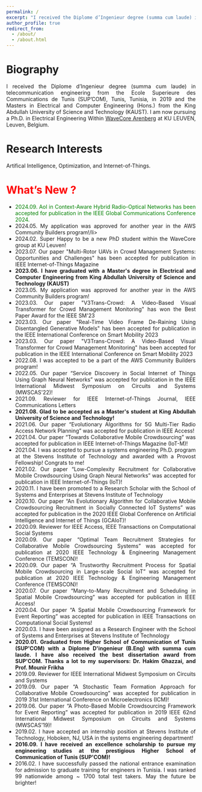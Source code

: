 ```yaml
---
permalink: /
excerpt: "I received the Diplome d’Ingenieur degree (summa cum laude) in telecommunication engineering from the Ecole Superieure des Communications de Tunis (SUP’COM), Tunis, Tunisia, in 2019 and the Masters in Electrical and Computer Engineering (Hons.) from the King Abdullah University of Science and Technology (KAUST). I am now pursuing a Ph.D. in Electrical Engineering Within WaveCore Arenberg at KU LEUVEN, Leuven, Belgium. My research interests have been around optimization and applied machine learning, mathematical modeling, graph theory, and the Internet-of-Things."
author_profile: true
redirect_from: 
  - /about/
  - /about.html
---
```


<meta name="description" content="Aymen Hamrouni (Student Member, IEEE) received the Diplome d’Ingenieur degree (summa cum laude) in telecommunication engineering from the Ecole Superieure des Communications de Tunis (SUP’COM), Tunis, Tunisia, in 2019 and the Masters in Electrical and Computer Engineering (Hons.) from the King Abdullah University of Science and Technology (KAUST). From 2019 to 2021, Aymen was affiliated as a Research Scholar with the School of Systems and Enterprises, Stevens Institute of Technology, Hoboken, NJ, USA.  Aymen is a young, passionate, and self-motivated
AI researcher with a versatile background in Information Technologies and equipped with thorough mathematical Optimization knowledge, Graph Theory expertise, and advanced Data Science skills. Fluent in Python, C/C++, and Matlab, Aymen’s interests lay in the intersection of graph neural networks, deep
generative modelings, applied machine learning and optimization, mathematical modeling, graph theory,
and the Internet-of-Things. Aymen is currently serving as an active reviewer in the IEEE IoT Journal, IEEE
TCSS, IEEE Access, IEEE Communication Letters, etc." />
        
        
        

<h1 id="bio-graphy">Biography</h1>
<div style="text-align: justify;">
I received the Diplome d’Ingenieur degree (summa cum laude) in telecommunication engineering from the Ecole Superieure des Communications de Tunis (SUP’COM), Tunis, Tunisia, in 2019 and the Masters in Electrical and Computer Engineering (Hons.) from the King Abdullah University of Science and Technology (KAUST). I am now pursuing a Ph.D. in Electrical Engineering Within <a href="https://www.esat.kuleuven.be/wavecorearenberg/Home">WaveCore Arenberg</a> at KU LEUVEN, Leuven, Belgium.
<h1 id="research-interests">Research Interests</h1>
<div style="text-align: justify;">Artifical Intelligence, Optimization, and Internet-of-Things.</div>

<h1 id="whats-new"><span style="color:red">What’s New ?</span></h1>
<ul>
     <li><span style="color:green">2024.09. AoI in Context-Aware Hybrid Radio-Optical Networks has been accepted for publication in the IEEE Global Communications Conference 2024.</span></li>

   <li>2024.05. My application was approved for another year in the AWS Community Builders program!/li>
   <li>2024.02. Super Happy to be a new PhD student within the WaveCore group at KU Leuven!</li>

  <li>2023.07. Our paper "Multi-Rotor UAVs in Crowd Management Systems: Opportunities and Challenges" has been accepted for publication in IEEE Internet-of-Things Magazine</li>

  
 <li><strong>2023.06. I have graduated with a Master's degree in Electrical and Computer Engineering from King Abdullah University of Science and Technology (KAUST) </strong> </li>
      <li>2023.05. My application was approved for another year in the AWS Community Builders program!</li>

   <li>2023.03. Our paper "V3Trans-Crowd: A Video-Based Visual Transformer for Crowd Management Monitoring"  has won the Best Paper Award for the IEEE SM'23 </li>
  <li>2023.03. Our paper "Real-Time Video Frame De-Raining Using Disentangled Generative Models" has been accepted for publication in the IEEE International Conference on Smart Mobility 2023</li>
  
 <li>2023.03. Our paper "V3Trans-Crowd: A Video-Based Visual Transformer for Crowd Management Monitoring" has been accepted for publication in the IEEE International Conference on Smart Mobility 2023</li>

 <li>2022.08. I was accepted to be a part of the AWS Community Builders program!</li>
<li>2022.05. Our paper “Service Discovery in Social Internet of Things Using Graph Neural Networks”  was accepted for publication in  the IEEE International Midwest Symposium on Circuits and Systems (MWSCAS'22)!</li>
<li>2021.09. Reviewer for IEEE Internet-of-Things Journal, IEEE Communications Letters</li>
<li><strong>2021.08. Glad to be accepted as a Master's student at King Abdullah University of Science and Technology!</strong> </li>   
<li>2021.06. Our paper “Evolutionary Algorithms for 5G Multi-Tier Radio Access Network Planning”  was accepted for publication in  IEEE Access! 
<li>2021.04. Our paper “Towards Collaborative Mobile Crowdsourcing”  was accepted for publication in  IEEE Internet-of-Things Magazine (IoT-M)!</li> 
<li>2021.04. I was accepted to pursue a systems engineering Ph.D. program at the Stevens Institute of Technology and awarded with a Provost Fellowship! Congrats to me!</li> 
<li>2021.02. Our paper “Low-Complexity Recruitment for Collaborative Mobile Crowdsourcing Using Graph Neural Networks”  was accepted for publication in  IEEE Internet-of-Things (IoT)!</li>
<li>  2020.11. I have been promoted to a Research Scholar with the School of Systems and Enterprises at Stevens Institute of Technology</li>
<li>2020.10. Our paper “An Evolutionary Algorithm for Collaborative Mobile Crowdsourcing Recruitment in Socially Connected IoT Systems”  was accepted for publication in  the 2020 IEEE Global Conference on Artificial Intelligence and Internet of Things (GCAIoT)!</li>
<li>2020.09. Reviewer for IEEE Access, IEEE Transactions on Computational Social Systems</li>   
<li>2020.09. Our paper “Optimal Team Recruitment Strategies for Collaborative Mobile Crowdsourcing Systems”  was accepted for publication at  2020 IEEE Technology & Engineering Management Conference (TEMSCON)!</li>
<li>2020.09. Our paper “A Trustworthy Recruitment Process for Spatial Mobile Crowdsourcing in Large-scale Social IoT”  was accepted for publication at  2020 IEEE Technology & Engineering Management Conference (TEMSCON)!</li>
<li>2020.07. Our paper “Many-to-Many Recruitment and Scheduling in Spatial Mobile Crowdsourcing”  was accepted for publication in  IEEE Access!</li>
<li>2020.04. Our paper “A Spatial Mobile Crowdsourcing Framework for Event Reporting”  was accepted for publication in  IEEE Transactions on Computational Social Systems!</li>
<li>  2020.03. I have been assigned as a Research Engineer with the School of Systems and Enterprises at Stevens Institute of Technology</li>
<li><strong>  2020.01. Graduated from Higher School of Communication of Tunis (SUP'COM) with a Diplome D'ingenieur (B.Eng) with summa cum laude. I have also received the best dissertation award from SUP'COM. Thanks a lot to my supervisors: Dr. Hakim Ghazzai, and Prof. Mounir Frikha</strong></li>
<li>2019.09. Reviewer for IEEE International Midwest Symposium on Circuits and Systems</li>
<li>2019.09. Our paper “A Stochastic Team Formation Approach for Collaborative Mobile Crowdsourcing”  was accepted for publication in  2019 31st International Conference on Microelectronics (ICM)!</li>    
<li>2019.06. Our paper “A Photo-Based Mobile Crowdsourcing Framework for Event Reporting”  was accepted for publication in  2019 IEEE 62nd International Midwest Symposium on Circuits and Systems (MWSCAS'19)!</li>
<li>2019.02. I have accepted an internship position at Stevens Institute of Technology, Hoboken, NJ, USA in the systems engineering department!</li>
<li><strong>2016.09. I have received an excellence scholarship to pursue my engineering studies at the prestigious Higher School of Communication of Tunis (SUP'COM)! </strong></li> 
<li>2016.02. I have successfully passed the national entrance examination for admission to graduate training for engineers in Tunisia. I was ranked 99 nationwide among ~ 1700 total test takers. May the future be brighter! </li>


 

